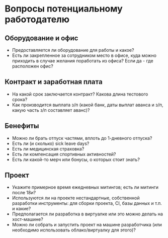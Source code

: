
# Вопросы потенциальному работодателю

## Оборудование и офис
- Предоставляется ли оборудование для работы и какое?
- Есть ли закрепленное за сотрудником место в офисе, куда можно приходить в случае желания поработать из офиса? 
Если да - где расположен офис?

## Контракт и заработная плата
- На какой срок заключается контракт? Какова длина тестового срока?
- Как производится выплата з/п (какой банк, даты выплат аванса и з/п, какую часть з/п составляет аванс)?

## Бенефиты
- Можно ли брать отпуск частями, вплоть до 1-дневного отпуска?
- Есть ли (и сколько) sick leave days?
- Есть ли медицинская страховка?
- Есть ли компенсация спортивных активностей?
- Есть ли какой-то мерч или бонусы, о которых стоит знать?

## Проект
- Укажите примерное время ежедневных митингов; есть ли митинги после 18и?
- Используются ли на проекте нестандартные, собственной разработки инструменты: для сборки проекта, CI, базы данных и т.п. и какие?
- Предполагается ли разработка в виртуалке или это можно делать на хост-машине?
- Можно ли собрать и запустить проект на машине разработчика (или необходимо использовать облако/виртуалку для этого)?
